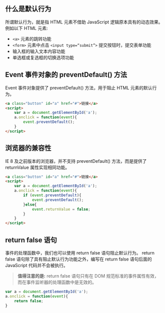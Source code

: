 ## 什么是默认行为

所谓默认行为，就是指 HTML 元素不借助 JavaScript 逻辑原本具有的动态效果。例如以下 HTML 元素:


- `<a>` 元素的跳转功能
- `<form>` 元素中点击 `<input type=“submit”>` 提交按钮时，提交表单功能
- 输入框的输入文本内容功能
- 单选框或复选框的切换选项功能

## Event 事件对象的 preventDefault() 方法

Event 事件对象提供了 preventDefault() 方法，用于阻止 HTML 元素的默认行为。

```html
<a class="button" id="a" href="#">链接</a>
<script>
	var a = document.getElementById('a');
	a.onclick = function(event){
		event.preventDefault();
	}
</script>
```

## 浏览器的兼容性

IE 8 及之前版本的浏览器，并不支持 preventDefault() 方法，而是提供了 returnValue 属性实现相同功能。

```html
<a class="button" id="a" href="#">链接</a>
<script>
	var a = document.getElementById('a');
	a.onclick = function(event){
		if (event.preventDefault){
			event.preventDefault();
		}else{
			event.returnValue = false;
		}
	}
</script>
```

## return false 语句

事件的处理函数中，我们也可以使用 return false 语句阻止默认行为。
return false 语句除了具有阻止默认行为功能之外，编写在 return false 语句后面的 JavaScript 代码并不会被执行。

> **值得注意的是:** return false 语句只有在 DOM 规范标准的事件属性有效，而在事件监听器的处理函数中是无效的。

```javascript
var a = document.getElementById('a');
a.onclick = function(event){
	return false;
}
```


